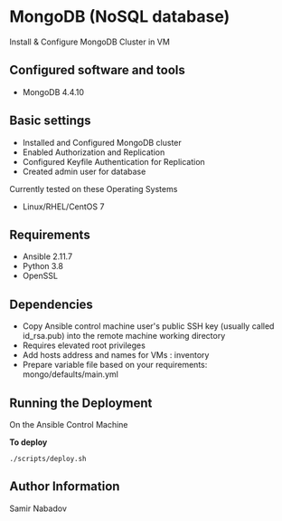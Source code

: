 MongoDB (NoSQL database)
================================


Install & Configure MongoDB Cluster in VM


Configured software and tools
------------
* MongoDB 4.4.10


Basic settings
------------
* Installed and Configured MongoDB cluster
* Enabled Authorization and Replication
* Configured Keyfile Authentication for Replication 
* Created admin user for database


Currently tested on these Operating Systems
* Linux/RHEL/CentOS 7


Requirements
------------
* Ansible 2.11.7
* Python 3.8
* OpenSSL


Dependencies
------------
* Copy Ansible control machine user's public SSH key (usually called id_rsa.pub) into the remote machine working directory
* Requires elevated root privileges
* Add hosts address and names for VMs : inventory
* Prepare variable file based on your requirements: mongo/defaults/main.yml


Running the Deployment
----------------------

On the Ansible Control Machine  

__To deploy__

`./scripts/deploy.sh`


Author Information
------------------

Samir Nabadov
